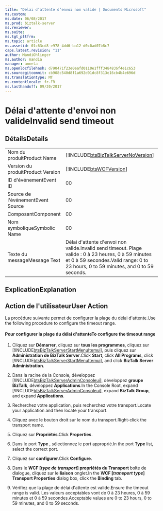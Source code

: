 ```yaml
---
title: "Délai d’attente d’envoi non valide | Documents Microsoft"
ms.custom: 
ms.date: 06/08/2017
ms.prod: biztalk-server
ms.reviewer: 
ms.suite: 
ms.tgt_pltfrm: 
ms.topic: article
ms.assetid: 01c63cd8-e978-4dd6-ba12-d0c0ad07b8c7
caps.latest.revision: "11"
author: MandiOhlinger
ms.author: mandia
manager: anneta
ms.openlocfilehash: d790471f23e0eafd0110e1fff3484836f4e1c653
ms.sourcegitcommit: cb908c540d8f1a692d01dc8f313e16cb4b4e696d
ms.translationtype: MT
ms.contentlocale: fr-FR
ms.lasthandoff: 09/20/2017
---
```

# <a name="invalid-send-timeout"></a><span data-ttu-id="18248-102">Délai d'attente d'envoi non valide</span><span class="sxs-lookup"><span data-stu-id="18248-102">Invalid send timeout</span></span>
## <a name="details"></a><span data-ttu-id="18248-103">Détails</span><span class="sxs-lookup"><span data-stu-id="18248-103">Details</span></span>  
  
|||  
|-|-|  
|<span data-ttu-id="18248-104">Nom du produit</span><span class="sxs-lookup"><span data-stu-id="18248-104">Product Name</span></span>|[!INCLUDE[btsBizTalkServerNoVersion](../includes/btsbiztalkservernoversion-md.md)]|  
|<span data-ttu-id="18248-105">Version du produit</span><span class="sxs-lookup"><span data-stu-id="18248-105">Product Version</span></span>|[!INCLUDE[btsWCFVersion](../includes/btswcfversion-md.md)]|  
|<span data-ttu-id="18248-106">ID d'événement</span><span class="sxs-lookup"><span data-stu-id="18248-106">Event ID</span></span>|<span data-ttu-id="18248-107">0</span><span class="sxs-lookup"><span data-stu-id="18248-107">0</span></span>|  
|<span data-ttu-id="18248-108">Source de l'événement</span><span class="sxs-lookup"><span data-stu-id="18248-108">Event Source</span></span>|<span data-ttu-id="18248-109">0</span><span class="sxs-lookup"><span data-stu-id="18248-109">0</span></span>|  
|<span data-ttu-id="18248-110">Composant</span><span class="sxs-lookup"><span data-stu-id="18248-110">Component</span></span>|<span data-ttu-id="18248-111">0</span><span class="sxs-lookup"><span data-stu-id="18248-111">0</span></span>|  
|<span data-ttu-id="18248-112">Nom symbolique</span><span class="sxs-lookup"><span data-stu-id="18248-112">Symbolic Name</span></span>|<span data-ttu-id="18248-113">0</span><span class="sxs-lookup"><span data-stu-id="18248-113">0</span></span>|  
|<span data-ttu-id="18248-114">Texte du message</span><span class="sxs-lookup"><span data-stu-id="18248-114">Message Text</span></span>|<span data-ttu-id="18248-115">Délai d'attente d'envoi non valide.</span><span class="sxs-lookup"><span data-stu-id="18248-115">Invalid send timeout.</span></span> <span data-ttu-id="18248-116">Plage valide : 0 à 23 heures, 0 à 59 minutes et 0 à 59 secondes.</span><span class="sxs-lookup"><span data-stu-id="18248-116">Valid range: 0 to 23 hours, 0 to 59 minutes, and 0 to 59 seconds.</span></span>|  
  
## <a name="explanation"></a><span data-ttu-id="18248-117">Explication</span><span class="sxs-lookup"><span data-stu-id="18248-117">Explanation</span></span>  
  
## <a name="user-action"></a><span data-ttu-id="18248-118">Action de l'utilisateur</span><span class="sxs-lookup"><span data-stu-id="18248-118">User Action</span></span>  
 <span data-ttu-id="18248-119">La procédure suivante permet de configurer la plage du délai d'attente.</span><span class="sxs-lookup"><span data-stu-id="18248-119">Use the following procedure to configure the timeout range.</span></span>  
  
#### <a name="to-configure-the-timeout-range"></a><span data-ttu-id="18248-120">Pour configurer la plage du délai d'attente</span><span class="sxs-lookup"><span data-stu-id="18248-120">To configure the timeout range</span></span>  
  
1.  <span data-ttu-id="18248-121">Cliquez sur **Démarrer**, cliquez sur **tous les programmes**, cliquez sur [!INCLUDE[btsBizTalkServerStartMenuItemui](../includes/btsbiztalkserverstartmenuitemui-md.md)], puis cliquez sur **Administration de BizTalk Server**.</span><span class="sxs-lookup"><span data-stu-id="18248-121">Click **Start**, click **All Programs**, click [!INCLUDE[btsBizTalkServerStartMenuItemui](../includes/btsbiztalkserverstartmenuitemui-md.md)], and click **BizTalk Server Administration**.</span></span>  
  
2.  <span data-ttu-id="18248-122">Dans la racine de la Console, développez [!INCLUDE[btsBizTalkServerAdminConsoleui](../includes/btsbiztalkserveradminconsoleui-md.md)], développez **groupe BizTalk**, développez **Applications**.</span><span class="sxs-lookup"><span data-stu-id="18248-122">In the Console Root, expand [!INCLUDE[btsBizTalkServerAdminConsoleui](../includes/btsbiztalkserveradminconsoleui-md.md)], expand **BizTalk Group**, and expand  **Applications**.</span></span>  
  
3.  <span data-ttu-id="18248-123">Recherchez votre application, puis recherchez votre transport.</span><span class="sxs-lookup"><span data-stu-id="18248-123">Locate your application and then locate your transport.</span></span>  
  
4.  <span data-ttu-id="18248-124">Cliquez avec le bouton droit sur le nom du transport.</span><span class="sxs-lookup"><span data-stu-id="18248-124">Right-click the transport name.</span></span>  
  
5.  <span data-ttu-id="18248-125">Cliquez sur **Propriétés**.</span><span class="sxs-lookup"><span data-stu-id="18248-125">Click **Properties**.</span></span>  
  
6.  <span data-ttu-id="18248-126">Dans le port **Type** , sélectionnez le port approprié.</span><span class="sxs-lookup"><span data-stu-id="18248-126">In the port **Type** list, select the correct port.</span></span>  
  
7.  <span data-ttu-id="18248-127">Cliquez sur **configurer**.</span><span class="sxs-lookup"><span data-stu-id="18248-127">Click **Configure**.</span></span>  
  
8.  <span data-ttu-id="18248-128">Dans le **WCF [***type de transport***] propriétés du Transport** boîte de dialogue, cliquez sur le **liaison** onglet.</span><span class="sxs-lookup"><span data-stu-id="18248-128">In the **WCF [***transport type***] Transport Properties** dialog box, click the **Binding** tab.</span></span>  
  
9. <span data-ttu-id="18248-129">Vérifiez que la plage de délai d'attente est valide.</span><span class="sxs-lookup"><span data-stu-id="18248-129">Ensure the timeout range is valid.</span></span> <span data-ttu-id="18248-130">Les valeurs acceptables vont de 0 à 23 heures, 0 à 59 minutes et 0 à 59 secondes.</span><span class="sxs-lookup"><span data-stu-id="18248-130">Acceptable values are 0 to 23 hours, 0 to 59 minutes, and 0 to 59 seconds.</span></span>